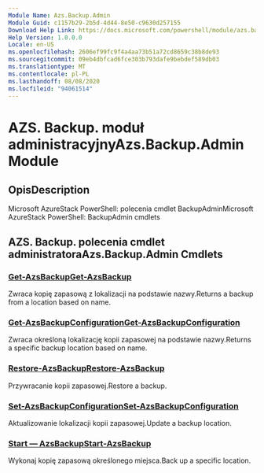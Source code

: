 ```yaml
---
Module Name: Azs.Backup.Admin
Module Guid: c1157b29-2b5d-4d44-8e50-c9630d257155
Download Help Link: https://docs.microsoft.com/powershell/module/azs.backup.admin
Help Version: 1.0.0.0
Locale: en-US
ms.openlocfilehash: 2606ef99fc9f4a4aa73b51a72cd8659c38b8de93
ms.sourcegitcommit: 09eb4dbfcad6fce303b793dafe9bebdef589db03
ms.translationtype: MT
ms.contentlocale: pl-PL
ms.lasthandoff: 08/08/2020
ms.locfileid: "94061514"
---
```

# <span data-ttu-id="a0db2-101">AZS. Backup. moduł administracyjny</span><span class="sxs-lookup"><span data-stu-id="a0db2-101">Azs.Backup.Admin Module</span></span>
## <span data-ttu-id="a0db2-102">Opis</span><span class="sxs-lookup"><span data-stu-id="a0db2-102">Description</span></span>
<span data-ttu-id="a0db2-103">Microsoft AzureStack PowerShell: polecenia cmdlet BackupAdmin</span><span class="sxs-lookup"><span data-stu-id="a0db2-103">Microsoft AzureStack PowerShell: BackupAdmin cmdlets</span></span>

## <span data-ttu-id="a0db2-104">AZS. Backup. polecenia cmdlet administratora</span><span class="sxs-lookup"><span data-stu-id="a0db2-104">Azs.Backup.Admin Cmdlets</span></span>
### [<span data-ttu-id="a0db2-105">Get-AzsBackup</span><span class="sxs-lookup"><span data-stu-id="a0db2-105">Get-AzsBackup</span></span>](Get-AzsBackup.md)
<span data-ttu-id="a0db2-106">Zwraca kopię zapasową z lokalizacji na podstawie nazwy.</span><span class="sxs-lookup"><span data-stu-id="a0db2-106">Returns a backup from a location based on name.</span></span>

### [<span data-ttu-id="a0db2-107">Get-AzsBackupConfiguration</span><span class="sxs-lookup"><span data-stu-id="a0db2-107">Get-AzsBackupConfiguration</span></span>](Get-AzsBackupConfiguration.md)
<span data-ttu-id="a0db2-108">Zwraca określoną lokalizację kopii zapasowej na podstawie nazwy.</span><span class="sxs-lookup"><span data-stu-id="a0db2-108">Returns a specific backup location based on name.</span></span>

### [<span data-ttu-id="a0db2-109">Restore-AzsBackup</span><span class="sxs-lookup"><span data-stu-id="a0db2-109">Restore-AzsBackup</span></span>](Restore-AzsBackup.md)
<span data-ttu-id="a0db2-110">Przywracanie kopii zapasowej.</span><span class="sxs-lookup"><span data-stu-id="a0db2-110">Restore a backup.</span></span>

### [<span data-ttu-id="a0db2-111">Set-AzsBackupConfiguration</span><span class="sxs-lookup"><span data-stu-id="a0db2-111">Set-AzsBackupConfiguration</span></span>](Set-AzsBackupConfiguration.md)
<span data-ttu-id="a0db2-112">Aktualizowanie lokalizacji kopii zapasowej.</span><span class="sxs-lookup"><span data-stu-id="a0db2-112">Update a backup location.</span></span>

### [<span data-ttu-id="a0db2-113">Start — AzsBackup</span><span class="sxs-lookup"><span data-stu-id="a0db2-113">Start-AzsBackup</span></span>](Start-AzsBackup.md)
<span data-ttu-id="a0db2-114">Wykonaj kopię zapasową określonego miejsca.</span><span class="sxs-lookup"><span data-stu-id="a0db2-114">Back up a specific location.</span></span>


